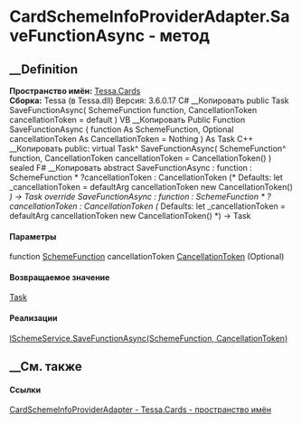 # CardSchemeInfoProviderAdapter.SaveFunctionAsync - метод
##  __Definition
 **Пространство имён:** [Tessa.Cards](N_Tessa_Cards.htm)  
 **Сборка:** Tessa (в Tessa.dll) Версия: 3.6.0.17
C# __Копировать
     public Task SaveFunctionAsync(
    	SchemeFunction function,
    	CancellationToken cancellationToken = default
    )
VB __Копировать
     Public Function SaveFunctionAsync ( 
    	function As SchemeFunction,
    	Optional cancellationToken As CancellationToken = Nothing
    ) As Task
C++ __Копировать
     public:
    virtual Task^ SaveFunctionAsync(
    	SchemeFunction^ function, 
    	CancellationToken cancellationToken = CancellationToken()
    ) sealed
F# __Копировать
     abstract SaveFunctionAsync : 
            function : SchemeFunction * 
            ?cancellationToken : CancellationToken 
    (* Defaults:
            let _cancellationToken = defaultArg cancellationToken new CancellationToken()
    *)
    -> Task 
    override SaveFunctionAsync : 
            function : SchemeFunction * 
            ?cancellationToken : CancellationToken 
    (* Defaults:
            let _cancellationToken = defaultArg cancellationToken new CancellationToken()
    *)
    -> Task 
#### Параметры
function [SchemeFunction](T_Tessa_Scheme_SchemeFunction.htm)
cancellationToken
[CancellationToken](https://learn.microsoft.com/dotnet/api/system.threading.cancellationtoken)
(Optional)
#### Возвращаемое значение
[Task](https://learn.microsoft.com/dotnet/api/system.threading.tasks.task)
#### Реализации
[ISchemeService.SaveFunctionAsync(SchemeFunction,
CancellationToken)](M_Tessa_Scheme_ISchemeService_SaveFunctionAsync.htm)  
##  __См. также
#### Ссылки
[CardSchemeInfoProviderAdapter -
](T_Tessa_Cards_CardSchemeInfoProviderAdapter.htm)
[Tessa.Cards - пространство имён](N_Tessa_Cards.htm)
